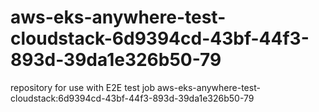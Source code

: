 # aws-eks-anywhere-test-cloudstack-6d9394cd-43bf-44f3-893d-39da1e326b50-79
repository for use with E2E test job aws-eks-anywhere-test-cloudstack:6d9394cd-43bf-44f3-893d-39da1e326b50-79
